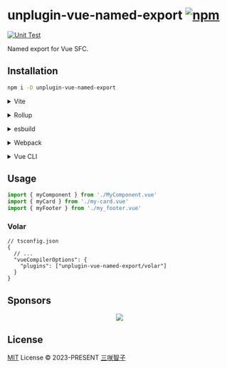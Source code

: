 # unplugin-vue-named-export [![npm](https://img.shields.io/npm/v/unplugin-vue-named-export.svg)](https://npmjs.com/package/unplugin-vue-named-export)

[![Unit Test](https://github.com/unplugin/unplugin-vue-named-export/actions/workflows/unit-test.yml/badge.svg)](https://github.com/unplugin/unplugin-vue-named-export/actions/workflows/unit-test.yml)

Named export for Vue SFC.

## Installation

```bash
npm i -D unplugin-vue-named-export
```

<details>
<summary>Vite</summary><br>

```ts
// vite.config.ts
import VueNamedExport from 'unplugin-vue-named-export/vite'

export default defineConfig({
  plugins: [VueNamedExport()],
})
```

<br></details>

<details>
<summary>Rollup</summary><br>

```ts
// rollup.config.js
import VueNamedExport from 'unplugin-vue-named-export/rollup'

export default {
  plugins: [VueNamedExport()],
}
```

<br></details>

<details>
<summary>esbuild</summary><br>

```ts
// esbuild.config.js
import { build } from 'esbuild'

build({
  plugins: [require('unplugin-vue-named-export/esbuild')()],
})
```

<br></details>

<details>
<summary>Webpack</summary><br>

```ts
// webpack.config.js
module.exports = {
  /* ... */
  plugins: [require('unplugin-vue-named-export/webpack')()],
}
```

<br></details>

<details>
<summary>Vue CLI</summary><br>

```ts
// vue.config.js
module.exports = {
  configureWebpack: {
    plugins: [require('unplugin-vue-named-export/webpack')()],
  },
}
```

<br></details>

## Usage

```ts
import { myComponent } from './MyComponent.vue'
import { myCard } from './my-card.vue'
import { myFooter } from './my_footer.vue'
```

### Volar

```jsonc
// tsconfig.json
{
  // ...
  "vueCompilerOptions": {
    "plugins": ["unplugin-vue-named-export/volar"]
  }
}
```

## Sponsors

<p align="center">
  <a href="https://cdn.jsdelivr.net/gh/sxzz/sponsors/sponsors.svg">
    <img src='https://cdn.jsdelivr.net/gh/sxzz/sponsors/sponsors.svg'/>
  </a>
</p>

## License

[MIT](./LICENSE) License © 2023-PRESENT [三咲智子](https://github.com/sxzz)
